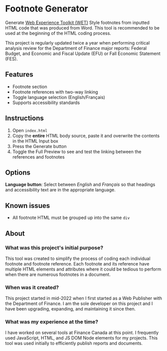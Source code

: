 # Footnote Generator
Generate [Web Experience Toolkit (WET)](https://wet-boew.github.io/wet-boew/index-en.html) Style footnotes from inputted HTML code that was produced from Word. This tool is recommended to be used at the beginning of the HTML coding process.

This project is regularly updated twice a year when performing critical analysis review for the Department of Finance major reports: Federal Budget, and Economic and Fiscal Update (EFU) or Fall Economic Statement (FES).

## Features
* Footnote section
* Footnote references with two-way linking
* Toggle language selection (English/Français)
* Supports accessibility standards

## Instructions
1. Open `index.html`
2. Copy the **entire** HTML body source, paste it and overwrite the contents in the HTML Input box
3. Press the Generate button
4. Toggle the Full Preview to see and test the linking between the references and footnotes

## Options
**Language button**: Select between _English_ and _Français_ so that headings and accessibility text are in the appropriate language.

## Known issues
* All footnote HTML must be grouped up into the same `div`

## About
### What was this project's initial purpose?
This tool was created to simplify the process of coding each individual footnote and footnote reference. 
Each footnote and its reference have multiple HTML elements and attributes where it could be tedious to perform when there are numerous footnotes in a document.

### When was it created?
This project started in mid-2022 when I first started as a Web Publisher with the Department of Finance. I am the sole developer on this project and I have been upgrading, expanding, and maintaining it since then.

### What was my experience at the time?
I have worked on several tools at Finance Canada at this point. I frequently used JavaScript, HTML, and JS DOM Node elements for my projects. This tool was used initially to efficiently publish reports and documents.
